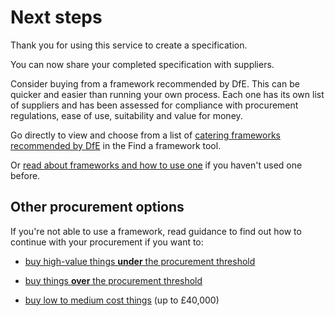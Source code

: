 
# **Next steps**

Thank you for using this service to create a specification.

You can now share your completed specification with suppliers.

Consider buying from a framework recommended by DfE. This can be quicker and easier than running your own process. Each one has its own list of suppliers and has been assessed for compliance with procurement regulations, ease of use, suitability and value for money.

Go directly to view and choose from a list of [catering frameworks recommended by DfE](https://find-dfe-approved-framework.service.gov.uk/find/type/on-going/services-categories/facilities/fm-categories/catering) in the Find a framework tool.

Or [read about frameworks and how to use one](https://www.gov.uk/guidance/buying-procedures-and-procurement-law-for-schools) if you haven't used one before.

## **Other procurement options**

If you're not able to use a framework, read guidance to find out how to continue with your procurement if you want to:

* [buy high-value things **under** the procurement threshold](https://www.gov.uk/guidance/buying-procedures-and-procurement-law-for-schools/buying-high-value-things-under-the-eu-procurement-threshold)

* [buy things **over** the procurement threshold](https://www.gov.uk/guidance/buying-procedures-and-procurement-law-for-schools/buying-things-that-are-over-the-eu-procurement-threshold)

* [buy low to medium cost things](https://www.gov.uk/guidance/buying-procedures-and-procurement-law-for-schools/buying-low-to-medium-cost-things) (up to £40,000)
